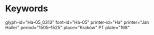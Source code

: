 # Keywords
glyph-id="Ha-05_0313"
font-id="Ha-05"
printer-id="Ha"
printer="Jan Haller"
period="1505–1525"
place="Kraków"
PT plate="168"

